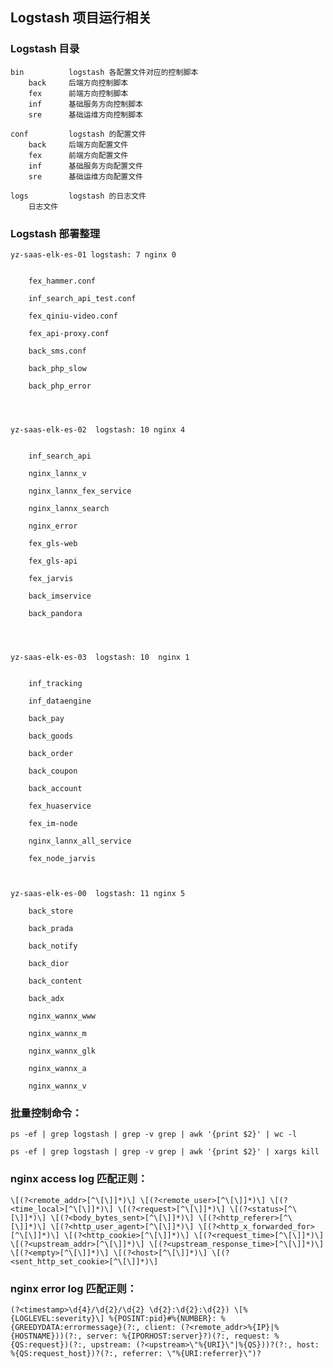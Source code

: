 ## Logstash 项目运行相关

### Logstash 目录

    bin          logstash 各配置文件对应的控制脚本
        back     后端方向控制脚本
        fex      前端方向控制脚本
        inf      基础服务方向控制脚本
        sre      基础运维方向控制脚本
        
    conf         logstash 的配置文件
        back     后端方向配置文件
        fex      前端方向配置文件
        inf      基础服务方向配置文件
        sre      基础运维方向配置文件
        
    logs         logstash 的日志文件
        日志文件
        
### Logstash 部署整理

    yz-saas-elk-es-01 logstash: 7 nginx 0
    
    
    	fex_hammer.conf
    	
    	inf_search_api_test.conf
    	
    	fex_qiniu-video.conf
    	
    	fex_api-proxy.conf
    
    	back_sms.conf
    	
    	back_php_slow
    	
    	back_php_error
    
    
    
    
    yz-saas-elk-es-02  logstash: 10 nginx 4
    
    
    	inf_search_api
    	
    	nginx_lannx_v
    	
    	nginx_lannx_fex_service
    
    	nginx_lannx_search
    	
    	nginx_error
    	
    	fex_gls-web
    	
    	fex_gls-api
    	
    	fex_jarvis
    	
    	back_imservice
    	
    	back_pandora
    
    
    
    
    yz-saas-elk-es-03  logstash: 10  nginx 1
     
    	
    	inf_tracking
    
    	inf_dataengine
    
    	back_pay
    
    	back_goods
    
    	back_order
    
    	back_coupon
    
    	back_account
    
    	fex_huaservice
    
    	fex_im-node
    
    	nginx_lannx_all_service
    
    	fex_node_jarvis
    
    
    
    yz-saas-elk-es-00  logstash: 11 nginx 5
    
    	back_store
    
    	back_prada
    
    	back_notify
    
    	back_dior
    
    	back_content
    
    	back_adx
    
    	nginx_wannx_www
    
    	nginx_wannx_m
    
    	nginx_wannx_glk
    
    	nginx_wannx_a
    
    	nginx_wannx_v



### 批量控制命令：

    ps -ef | grep logstash | grep -v grep | awk '{print $2}' | wc -l
    
    ps -ef | grep logstash | grep -v grep | awk '{print $2}' | xargs kill
    
    
### nginx access log 匹配正则：
    
    \[(?<remote_addr>[^\[\]]*)\] \[(?<remote_user>[^\[\]]*)\] \[(?<time_local>[^\[\]]*)\] \[(?<request>[^\[\]]*)\] \[(?<status>[^\[\]]*)\] \[(?<body_bytes_sent>[^\[\]]*)\] \[(?<http_referer>[^\[\]]*)\] \[(?<http_user_agent>[^\[\]]*)\] \[(?<http_x_forwarded_for>[^\[\]]*)\] \[(?<http_cookie>[^\[\]]*)\] \[(?<request_time>[^\[\]]*)\] \[(?<upstream_addr>[^\[\]]*)\] \[(?<upstream_response_time>[^\[\]]*)\] \[(?<empty>[^\[\]]*)\] \[(?<host>[^\[\]]*)\] \[(?<sent_http_set_cookie>[^\[\]]*)\]
        


### nginx error log 匹配正则：
    
    (?<timestamp>\d{4}/\d{2}/\d{2} \d{2}:\d{2}:\d{2}) \[%{LOGLEVEL:severity}\] %{POSINT:pid}#%{NUMBER}: %{GREEDYDATA:errormessage}(?:, client: (?<remote_addr>%{IP}|%{HOSTNAME}))(?:, server: %{IPORHOST:server}?)(?:, request: %{QS:request})(?:, upstream: (?<upstream>\"%{URI}\"|%{QS}))?(?:, host: %{QS:request_host})?(?:, referrer: \"%{URI:referrer}\")?